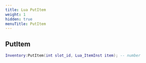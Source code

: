 ```yaml
---
title: Lua PutItem
weight: 1
hidden: true
menuTitle: PutItem
---
```

## PutItem
```lua
Inventory:PutItem(int slot_id, Lua_ItemInst item); -- number
```